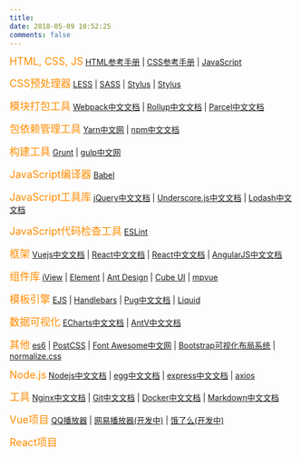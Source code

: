 ```yaml
---
title: 
date: 2018-05-09 10:52:25
comments: false
---
```


<font color=Darkorange size=4>HTML, CSS, JS</font>
[HTML参考手册](http://www.w3school.com.cn/tags/index.asp) | [CSS参考手册](http://www.w3school.com.cn/cssref/index.asp) | [JavaScript](http://www.w3school.com.cn/js/js_intro.asp)

<font color=Darkorange size=4>CSS预处理器</font>
[LESS](http://www.bootcss.com/p/lesscss/#synopsis) | [SASS](https://www.sasscss.com/) | [Stylus](https://stylus.bootcss.com/) | [Stylus](http://www.zhangxinxu.com/jq/stylus/)

<font color=Darkorange size=4>模块打包工具</font>
[Webpack中文文档](https://doc.webpack-china.org/concepts/) | [Rollup中文文档](http://www.rollupjs.com/) | [Parcel中文文档](https://www.parceljs.cn/)

<font color=Darkorange size=4>包依赖管理工具</font>
[Yarn中文网](https://yarn.bootcss.com/) | [npm中文文档](https://www.npmjs.com.cn/)

<font color=Darkorange size=4>构建工具</font>
[Grunt](https://gruntjs.com/) | [gulp中文网](https://www.gulpjs.com.cn/)

<font color=Darkorange size=4>JavaScript编译器</font>
[Babel](https://babel.bootcss.com/)

<font color=Darkorange size=4>JavaScript工具库</font>
[jQuery中文文档](https://www.jquery123.com/) | [Underscore.js中文文档](http://www.bootcss.com/p/underscore/) | [Lodash中文文档](https://www.lodashjs.com/)

<font color=Darkorange size=4>JavaScript代码检查工具</font>
[ESLint](https://eslint.bootcss.com/)

<font color=Darkorange size=4>框架</font>
[Vuejs中文文档](https://cn.vuejs.org/v2/api/) | [React中文文档](https://www.reactjscn.com/) | [React中文文档](https://www.reactjscn.com/) | [AngularJS中文文档](http://www.angularjs.net.cn/)

<font color=Darkorange size=4>组件库</font>
[iView](https://www.iviewui.com/) | [Element](http://element-cn.eleme.io/#/zh-CN) | [Ant Design](https://ant.design/index-cn) | [Cube UI](https://didi.github.io/cube-ui/#/zh-CN) | [mpvue](http://mpvue.com/)

<font color=Darkorange size=4>模板引擎</font>
[EJS](https://ejs.bootcss.com/) | [Handlebars](https://handlebars.bootcss.com/) | [Pug中文文档](https://pug.bootcss.com) | [Liquid](https://liquid.bootcss.com/)

<font color=Darkorange size=4>数据可视化</font>
[ECharts中文文档](http://echarts.baidu.com/index.html) | [AntV中文文档](https://antv.alipay.com/zh-cn/index.html)

<font color=Darkorange size=4>其他</font>
[es6](https://www.upcwangying.com/es6/) | [PostCSS](https://www.postcss.com.cn/) | [Font Awesome中文网](http://www.fontawesome.com.cn/faicons/) | [Bootstrap可视化布局系统](http://www.bootcss.com/p/layoutit/) | [normalize.css](https://github.com/necolas/normalize.css/)

<font color=Darkorange size=4>Node.js</font>
[Nodejs中文文档](http://nodejs.cn/api/) | [egg中文文档](https://eggjs.org/zh-cn/index.html) | [express中文文档](http://expressjs.com/zh-cn/) | [axios](https://github.com/axios/axios)

<font color=Darkorange size=4>工具</font>
[Nginx中文文档](http://www.nginx.cn/doc/) | [Git中文文档](https://git-scm.com/book/zh/v2) | [Docker中文文档](https://docs.docker-cn.com/) | [Markdown中文文档](http://www.markdown.cn/)

<font color=Darkorange size=4>Vue项目</font>
[QQ播放器](https://www.upcwangying.com/music/) | [网易播放器(开发中)](https://www.upcwangying.com/netease/) | [饿了么(开发中)](https://www.upcwangying.com/eleme/)

<font color=Darkorange size=4>React项目</font>